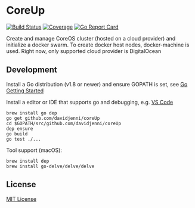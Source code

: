 # CoreUp

[![Build Status](https://travis-ci.org/davidjenni/coreUp.svg?branch=master)](https://travis-ci.org/davidjenni/coreUp)
[![Coverage](https://codecov.io/gh/davidjenni/coreUp/branch/master/graph/badge.svg)](https://codecov.io/gh/davidjenni/coreUp)
[![Go Report Card](https://goreportcard.com/badge/github.com/davidjenni/coreUp)](https://goreportcard.com/report/github.com/davidjenni/coreUp)

Create and manage CoreOS cluster (hosted on a cloud provider) and initialize a docker swarm.
To create docker host nodes, docker-machine is used.
Right now, only supported cloud provider is DigitalOcean

## Development
Install a Go distribution (v1.8 or newer) and ensure GOPATH is set,
see [Go Getting Started](https://golang.org/doc/install)

Install a editor or IDE that supports go and debugging, e.g. [VS Code](https://code.visualstudio.com/download)

```
brew install go dep
go get github.com/davidjenni/coreUp
cd $GOPATH/src/github.com/davidjenni/coreUp
dep ensure
go build
go test ./...
```

Tool support (macOS):
```
brew install dep
brew install go-delve/delve/delve
```

## License
[MIT License](https://github.com/davidjenni/coreUp/blob/master/LICENSE)
